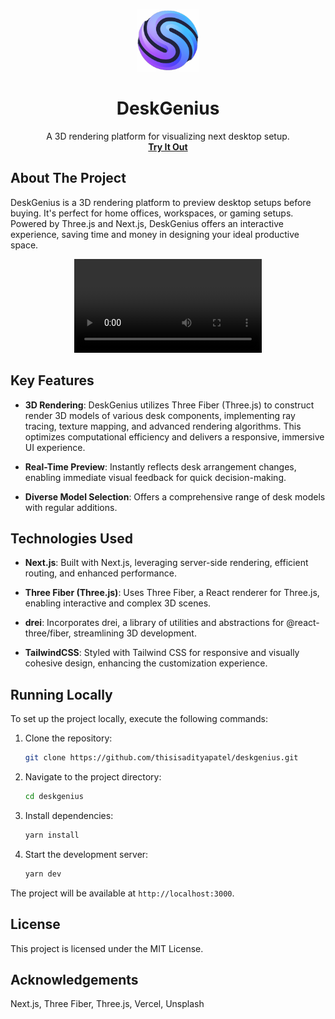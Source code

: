 <p align="center">
  <img src="https://github.com/thisisadityapatel/deskgenius/blob/main/public/companyLogo/deskgeniusLogo.png" alt="Logo" width="100" height="100">
  <h1 align="center">DeskGenius</h1>

  <p align="center">
    A 3D rendering platform for visualizing next desktop setup.
    <br />
    <a href="https://deskgenius.vercel.app/"><strong>Try It Out</strong></a>
  </p>
</p>

## About The Project

DeskGenius is a 3D rendering platform to preview desktop setups before buying. It's perfect for home offices, workspaces, or gaming setups. Powered by Three.js and Next.js, DeskGenius offers an interactive experience, saving time and money in designing your ideal productive space.

<div align="center">
  <video src="https://github.com/user-attachments/assets/75c6b9b7-5cc0-4d56-8c68-c6c3c1fa2c67">
    Your browser does not support the video tag.
  </video>
</div>

## Key Features

- **3D Rendering**: DeskGenius utilizes Three Fiber (Three.js) to construct render 3D models of various desk components, implementing ray tracing, texture mapping, and advanced rendering algorithms. This optimizes computational efficiency and delivers a responsive, immersive UI experience.

- **Real-Time Preview**: Instantly reflects desk arrangement changes, enabling immediate visual feedback for quick decision-making.

- **Diverse Model Selection**: Offers a comprehensive range of desk models with regular additions.

## Technologies Used

- **Next.js**: Built with Next.js, leveraging server-side rendering, efficient routing, and enhanced performance.

- **Three Fiber (Three.js)**: Uses Three Fiber, a React renderer for Three.js, enabling interactive and complex 3D scenes.

- **drei**: Incorporates drei, a library of utilities and abstractions for @react-three/fiber, streamlining 3D development.

- **TailwindCSS**: Styled with Tailwind CSS for responsive and visually cohesive design, enhancing the customization experience.

## Running Locally

To set up the project locally, execute the following commands:

1. Clone the repository:

   ```bash
   git clone https://github.com/thisisadityapatel/deskgenius.git
   ```

2. Navigate to the project directory:

   ```bash
   cd deskgenius
   ```

3. Install dependencies:

   ```bash
   yarn install
   ```

4. Start the development server:

   ```bash
   yarn dev
   ```

The project will be available at `http://localhost:3000`.

## License

This project is licensed under the MIT License.

## Acknowledgements

Next.js, Three Fiber, Three.js, Vercel, Unsplash
